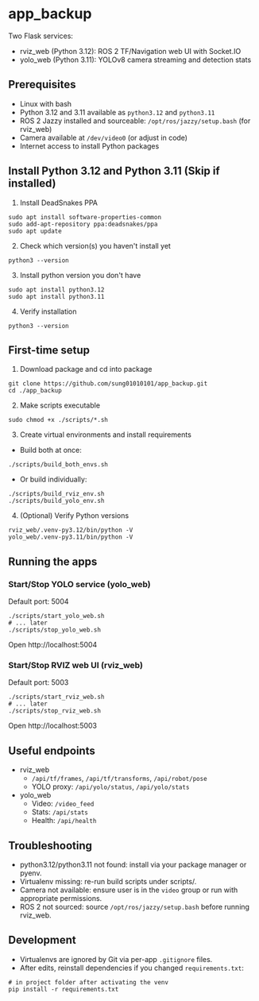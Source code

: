 # app_backup

Two Flask services:
- rviz_web (Python 3.12): ROS 2 TF/Navigation web UI with Socket.IO
- yolo_web (Python 3.11): YOLOv8 camera streaming and detection stats

## Prerequisites
- Linux with bash
- Python 3.12 and 3.11 available as `python3.12` and `python3.11`
- ROS 2 Jazzy installed and sourceable: `/opt/ros/jazzy/setup.bash` (for rviz_web)
- Camera available at `/dev/video0` (or adjust in code)
- Internet access to install Python packages

## Install Python 3.12 and Python 3.11 (Skip if installed)
1) Install DeadSnakes PPA
```
sudo apt install software-properties-common
sudo add-apt-repository ppa:deadsnakes/ppa
sudo apt update
```
2) Check which version(s) you haven't install yet
```
python3 --version
```

3) Install python version you don't have
```
sudo apt install python3.12
sudo apt install python3.11
```

4) Verify installation
```
python3 --version
```

## First-time setup
1) Download package and cd into package
```
git clone https://github.com/sung01010101/app_backup.git
cd ./app_backup
```

2) Make scripts executable
```
sudo chmod +x ./scripts/*.sh
```

3) Create virtual environments and install requirements
- Build both at once:
```
./scripts/build_both_envs.sh
```
- Or build individually:
```
./scripts/build_rviz_env.sh
./scripts/build_yolo_env.sh
```

4) (Optional) Verify Python versions
```
rviz_web/.venv-py3.12/bin/python -V
yolo_web/.venv-py3.11/bin/python -V
```

## Running the apps

### Start/Stop YOLO service (yolo_web)
Default port: 5004
```
./scripts/start_yolo_web.sh
# ... later
./scripts/stop_yolo_web.sh
```
Open http://localhost:5004

### Start/Stop RVIZ web UI (rviz_web)
Default port: 5003
```
./scripts/start_rviz_web.sh
# ... later
./scripts/stop_rviz_web.sh
```
Open http://localhost:5003

## Useful endpoints
- rviz_web
  - `/api/tf/frames`, `/api/tf/transforms`, `/api/robot/pose`
  - YOLO proxy: `/api/yolo/status`, `/api/yolo/stats`
- yolo_web
  - Video: `/video_feed`
  - Stats: `/api/stats`
  - Health: `/api/health`

## Troubleshooting
- python3.12/python3.11 not found: install via your package manager or pyenv.
- Virtualenv missing: re-run build scripts under scripts/.
- Camera not available: ensure user is in the `video` group or run with appropriate permissions.
- ROS 2 not sourced: source `/opt/ros/jazzy/setup.bash` before running rviz_web.

## Development
- Virtualenvs are ignored by Git via per-app `.gitignore` files.
- After edits, reinstall dependencies if you changed `requirements.txt`:
```
# in project folder after activating the venv
pip install -r requirements.txt
```

